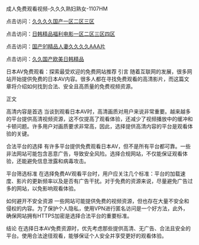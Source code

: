 成人免费观看视频-久久久熟妇熟女-1107HM

点击访问：<a href="https://heiliaozj3tjd.pages.dev">久久久久国产一区二区三区</a>

点击访问：<a href="https://heiliaoxwd5i8.pages.dev">日韩精品福利电影一区二区三区四区</a>

点击访问：<a href="https://heiliaoow5kzm.pages.dev">国产91精品人妻久久久久AAA片</a>

点击访问：<a href="https://heiliaoxqkkct.pages.dev">久久国产欧美日韩精品</a>

日本AV免费观看：探索最受欢迎的免费网站推荐
引言
随着互联网的发展，很多网站开始提供免费的日本AV内容。很多人都在寻找免费观看的高清影片，而这篇文章将介绍如何找到合法、安全且高质量的免费视频资源。

正文

高清内容是首选
当谈到观看日本AV时，高清画质对用户来说非常重要。越来越多的平台提供高清视频资源，这不仅提高了观看体验，还减少了视频播放中的缓冲和卡顿问题。许多用户对画质要求非常高，因此，选择提供高清内容的平台是观看体验的关键。

合法平台的选择
有许多平台提供免费观看日本AV，但不是所有平台都可靠。一些非法网站可能包含恶意广告，导致安全风险。选择合规网站，不仅能保证观看体验，还能避免信息泄露和病毒攻击。

平台筛选标准
在选择免费AV观看平台时，用户应关注几个标准：平台的加载速度、影片的更新频率以及是否有广告干扰。对于免费的资源来说，尽量避免广告过多的网站，以免影响观看体验。

如何避开不安全资源
一些网站可能提供免费的视频资源，但也存在大量不安全和侵权的内容。为了保护个人隐私，使用VPN进行匿名访问是一个好方法，此外，确保网站拥有HTTPS加密是选择合法平台的重要标准。

结论
在选择日本AV免费资源时，优先考虑那些提供高清、无广告、合法且安全的平台。使用合法途径观看，能够保证个人安全并享受更好的观看体验。


<span style="display:none;">[Canonical link]( )</span>
